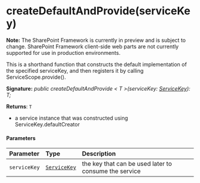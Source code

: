 # createDefaultAndProvide(serviceKey)
**Note:** The SharePoint Framework is currently in preview and is subject to change. SharePoint Framework client-side web parts are not currently supported for use in production environments.



This is a shorthand function that constructs the default implementation of the specified serviceKey, and then registers it by calling ServiceScope.provide().

**Signature:** _public createDefaultAndProvide < T >(serviceKey: [ServiceKey](../../sp-core-library/class/servicekey.md)<T>): T;_

**Returns**: `T`



- a service instance that was constructed using ServiceKey.defaultCreator

#### Parameters


| Parameter	   | Type    | Description |
|:-------------|:---------------|:------------|
| `serviceKey`    | [`ServiceKey`](../../sp-core-library/class/servicekey.md)<T> | the key that can be used later to consume the service |


